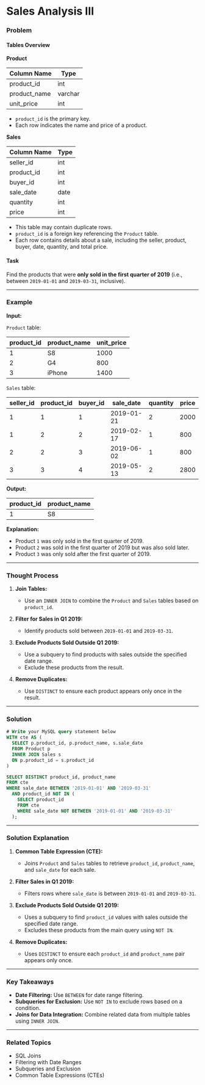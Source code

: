 # Sales Analysis III

### Problem

#### Tables Overview

**Product**

| Column Name  | Type    |
|--------------|---------|
| product_id   | int     |
| product_name | varchar |
| unit_price   | int     |

- `product_id` is the primary key.
- Each row indicates the name and price of a product.

**Sales**

| Column Name | Type |
|-------------|------|
| seller_id   | int  |
| product_id  | int  |
| buyer_id    | int  |
| sale_date   | date |
| quantity    | int  |
| price       | int  |

- This table may contain duplicate rows.
- `product_id` is a foreign key referencing the `Product` table.
- Each row contains details about a sale, including the seller, product, buyer, date, quantity, and total price.

#### Task
Find the products that were **only sold in the first quarter of 2019** (i.e., between `2019-01-01` and `2019-03-31`, inclusive).

---

### Example

**Input:**

`Product` table:

| product_id | product_name | unit_price |
|------------|--------------|------------|
| 1          | S8           | 1000       |
| 2          | G4           | 800        |
| 3          | iPhone       | 1400       |

`Sales` table:

| seller_id | product_id | buyer_id | sale_date  | quantity | price |
|-----------|------------|----------|------------|----------|-------|
| 1         | 1          | 1        | 2019-01-21 | 2        | 2000  |
| 1         | 2          | 2        | 2019-02-17 | 1        | 800   |
| 2         | 2          | 3        | 2019-06-02 | 1        | 800   |
| 3         | 3          | 4        | 2019-05-13 | 2        | 2800  |

**Output:**

| product_id | product_name |
|------------|--------------|
| 1          | S8           |

**Explanation:**
- Product `1` was only sold in the first quarter of 2019.
- Product `2` was sold in the first quarter of 2019 but was also sold later.
- Product `3` was only sold after the first quarter of 2019.

---

### Thought Process

1. **Join Tables:**
   - Use an `INNER JOIN` to combine the `Product` and `Sales` tables based on `product_id`.

2. **Filter for Sales in Q1 2019:**
   - Identify products sold between `2019-01-01` and `2019-03-31`.

3. **Exclude Products Sold Outside Q1 2019:**
   - Use a subquery to find products with sales outside the specified date range.
   - Exclude these products from the result.

4. **Remove Duplicates:**
   - Use `DISTINCT` to ensure each product appears only once in the result.

---

### Solution

```sql
# Write your MySQL query statement below
WITH cte AS (
  SELECT p.product_id, p.product_name, s.sale_date
  FROM Product p
  INNER JOIN Sales s
  ON p.product_id = s.product_id
)

SELECT DISTINCT product_id, product_name
FROM cte 
WHERE sale_date BETWEEN '2019-01-01' AND '2019-03-31'
  AND product_id NOT IN (
    SELECT product_id 
    FROM cte 
    WHERE sale_date NOT BETWEEN '2019-01-01' AND '2019-03-31'
  );
```

---

### Solution Explanation

1. **Common Table Expression (CTE):**
   - Joins `Product` and `Sales` tables to retrieve `product_id`, `product_name`, and `sale_date` for each sale.

2. **Filter Sales in Q1 2019:**
   - Filters rows where `sale_date` is between `2019-01-01` and `2019-03-31`.

3. **Exclude Products Sold Outside Q1 2019:**
   - Uses a subquery to find `product_id` values with sales outside the specified date range.
   - Excludes these products from the main query using `NOT IN`.

4. **Remove Duplicates:**
   - Uses `DISTINCT` to ensure each `product_id` and `product_name` pair appears only once.

---

### Key Takeaways

- **Date Filtering:** Use `BETWEEN` for date range filtering.
- **Subqueries for Exclusion:** Use `NOT IN` to exclude rows based on a condition.
- **Joins for Data Integration:** Combine related data from multiple tables using `INNER JOIN`.

---

### Related Topics
- SQL Joins
- Filtering with Date Ranges
- Subqueries and Exclusion
- Common Table Expressions (CTEs)
